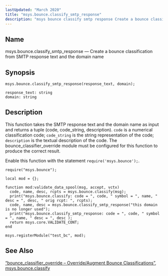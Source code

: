```yaml
---
lastUpdated: "March 2020"
title: "msys.bounce.classify_smtp_response"
description: "msys bounce classify smtp response Create a bounce classification from SMTP response text and the domain name msys bounce classify smtp response response text domain This function takes the SMTP response text and the domain name as input and returns a tuple code code string description code is a numerical..."
---
```


<a name="lua.ref.msys.bounce.classify_smtp_response"></a> 
## Name

msys.bounce.classify_smtp_response — Create a bounce classification from SMTP response text and the domain name

<a name="idp17571344"></a> 
## Synopsis

`msys.bounce.classify_smtp_response(response_text, domain);`

```
response_text: string
domain: string
```
<a name="idp17574368"></a> 
## Description

This function takes the SMTP response text and the domain name as input and returns a tuple (code, code_string, description). `code` is a numerical classification code; `code_string` is the string representation of the code; `description` is the textual description of the code. The bounce_classifier_override module must be configured for this function to produce the correct result.

Enable this function with the statement `require('msys.bounce');`.

<a name="lua.ref.msys.bounce.classify_smtp_response.example"></a> 


```
require("msys.bounce");

local mod = {};

function mod:validate_data_spool(msg, accept, vctx)
  code, name, desc, rcpts = msys.bounce.classify(msg);
  print("msys.bounce.classify: code = ", code, " symbol = ", name, " desc = ", desc, " orig rcpt: ", rcpts);
  code, name, desc = msys.bounce.classify_smtp_response("this domain is no longer used");
  print("msys.bounce.classify_smtp_response: code = ", code, " symbol = ", name, " desc = ", desc );
  return msys.core.VALIDATE_CONT;
end

msys.registerModule("test_bc", mod);
```

<a name="idp17581776"></a> 
## See Also

[“bounce_classifier_override – Override/Augment Bounce Classifications”](/momentum/4/modules/bounce-classifier-override), [msys.bounce.classify](/momentum/4/lua/ref-msys-bounce-classify)